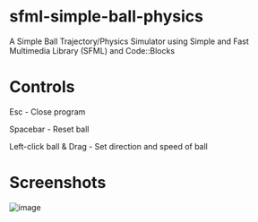 # sfml-simple-ball-physics
A Simple Ball Trajectory/Physics Simulator using Simple and Fast Multimedia Library (SFML) and Code::Blocks

# Controls
Esc - Close program

Spacebar - Reset ball

Left-click ball & Drag - Set direction and speed of ball

# Screenshots

![image](https://user-images.githubusercontent.com/113037032/206907512-0f086d5c-a251-48cd-a3a2-7895a57e89bf.png)
